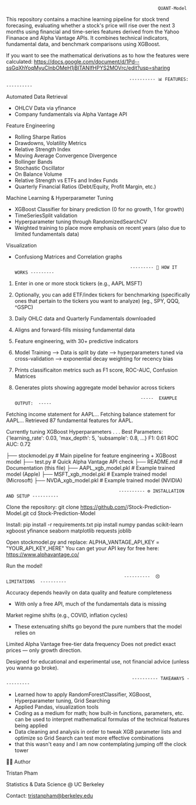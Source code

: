                                                               QUANT-Model

This repository contains a machine learning pipeline for stock trend forecasing, evaluating whether a stock's price will rise over the next 3 months using financial and time-series features derived from the Yahoo Finanace and Alpha Vantage APIs. It combines technical indicators, fundamental data, and benchmark comparisons using XGBoost.

If you want to see the mathematical derivations as to how the features were calculated:
https://docs.google.com/document/d/1Pd--ssGqXhYoqMyuCInbOMeH1jBITANIfHPYS2MOVrc/edit?usp=sharing

                                                   ---------- 📊 FEATURES: ----------

Automated Data Retrieval
  - OHLCV Data via yfinance
  - Company fundamentals via Alpha Vantage API

Feature Engineering
  - Rolling Sharpe Ratios
  - Drawdowns, Volatility Metrics
  - Relative Strength Index
  - Moving Average Convergence Divergence
  - Bollinger Bands
  - Stochastic Oscillator
  - On Balance Volume
  - Relative Strength vs ETFs and Index Funds
  - Quarterly Financial Ratios (Debt/Equity, Profit Margin, etc.)

Machine Learning & Hyperparameter Tuning
  - XGBoost Classifier for binary prediction (0 for no growth, 1 for growth)
  - TimeSeriesSplit validation
  - Hyperparameter tuning through RandomizedSearchCV
  - Weighted training to place more emphasis on recent years (also due to limited fundamentals data)
    
Visualization
  - Confusiong Matrices and Correlation graphs

                                                    --------- 🧠 HOW IT WORKS ---------

1. Enter in one or more stock tickers (e.g., AAPL MSFT)
2. Optionally, you can add ETF/index tickers for benchmarking (specifically ones that pertain to the tickers you want to analyze) (eg., SPY, QQQ, ^GSPC)
3. Daily OHLC data and Quarterly Fundamentals downloaded
4. Aligns and forward-fills missing fundamental data
5. Feature engineering, with 30+ predictive indicators
6. Model Training --> Data is split by date --> hyperparameters tuned via cross-validation --> exponential decay weighting for recency bias
7. Prints classificaiton metrics such as F1 score, ROC-AUC, Confusion Matrices
8. Generates plots showing aggregate model behavior across tickers

                                                       -----  EXAMPLE OUTPUT:  -----
 
Fetching income statement for AAPL...
Fetching balance statement for AAPL...
Retrieved 87 fundamental features for AAPL.

Currently tuning XGBoost Hyperparameters . . .
Best Parameters: {'learning_rate': 0.03, 'max_depth': 5, 'subsample': 0.8, ...}
F1: 0.61
ROC AUC: 0.72

├── stockmodel.py        # Main pipeline for feature engineering + XGBoost model
├── test.py              # Quick Alpha Vantage API check
├── README.md            # Documentation (this file)
├── AAPL_xgb_model.pkl   # Example trained model (Apple)
├── MSFT_xgb_model.pkl   # Example trained model (Microsoft)
├── NVDA_xgb_model.pkl   # Example trained model (NVIDIA)

                                               ---------- ⚙️ INSTALLATION AND SETUP ---------- 

Clone the repository: 
git clone https://github.com/<kedamonokokyeu>/Stock-Prediction-Model.git
cd Stock-Prediction-Model

Install: 
pip install -r requirements.txt
pip install numpy pandas scikit-learn xgboost yfinance seaborn matplotlib requests joblib

Open stockmodel.py and replace:
ALPHA_VANTAGE_API_KEY = "YOUR_API_KEY_HERE"
You can get your API key for free here: https://www.alphavantage.co/

Run the model!

                                                 ----------  😣 LIMITATIONS  ----------

Accuracy depends heavily on data quality and feature completeness
- With only a free API, much of the fundamentals data is missing

Market regime shifts (e.g., COVID, inflation cycles)
- These extenuating shifts go beyond the pure numbers that the model relies on

Limited Alpha Vantage free-tier data frequency
Does not predict exact prices — only growth direction.

Designed for educational and experimental use, not financial advice (unless you wanna go broke).

                                                    ---------- TAKEAWAYS ----------

- Learned how to apply RandomForestClassifier, XGBoost, Hyperparameter tuning, Grid Searching
- Applied Pandas, visualization tools
- Coding as a medium for math; how built-in functions, parameters, etc. can be used to interpret mathematical formulas of the technical features being applied
- Data cleaning and analysis in order to tweak XGB parameter lists and optimize so Grid Search can test more effective combinations
- that this wasn't easy and I am now contemplating jumping off the clock tower

👨‍💻 Author

Tristan Pham

Statistics & Data Science @ UC Berkeley

Contact: tristanpham@berkeley.edu



